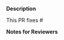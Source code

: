 **Description**

This PR fixes #

**Notes for Reviewers**


<!--
Thank you for contributing to Nebula Frontend 

Contributing Conventions:

1. Include descriptive PR titles with [<component-name>] prepended.
2. Build and test your changes before submitting a PR. 

By following the community's contribution conventions upfront, the review process will 
be accelerated and your PR merged more quickly.
-->

